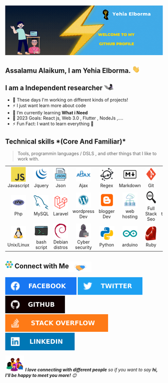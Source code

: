 ![Banner](./img/Banner.gif)


<!-- welcome message -->
<h2>Assalamu Alaikum, I am Yehia Elborma. <img src="./img/giphy-hey-hand.webp" width="25"> </h2>



## I am a Independent researcher <img src="./img/giphy-cat-keyTyper.webp" width="30">

- 🔭 These days I'm working on different kinds of projects!
- ⚡ I just want learn more about code 
- 🌱 I’m currently learning **What i Need** 
- 🎯 2023 Goals: React js, Web 3.0 , Flutter , NodeJs ,....
- ⚡ Fun Fact: I want to learn everything 🤣










<h2 align="left" id="macropower-tech">Technical skills *(Core And Familiar)* </h2>

> Tools, programmin languages / DSLS , and other things that I like to work with.

<table>
  <tr>
    <td align="center" width="96">
      <a href="#borma-code">
        <img src="./img/javascript-original.svg" width="48" height="48" alt="javascript" />
      </a>
      <br>Javascript
    </td>
    <td align="center" width="96">
      <a href="#macropower-tech">
        <img src="./img/jquery.svg" width="48" height="48" alt="jquery" />
      </a>
      <br>Jquery
    </td>
    <td align="center" width="96">
      <a href="#borma-code">
        <img src="./img/json.svg" width="48" height="48" alt="json" />
      </a>
      <br>Json
    </td>
    <td align="center" width="96">
      <a href="#borma-code">
        <img src="./img/ajax.svg" width="48" height="48" alt="ajax" />
      </a>
      <br>Ajax
    </td>
    <td align="center" width="96">
      <a href="#borma-code">
        <img src="./img/regex.svg" width="48" height="48" alt="regex" />
      </a>
      <br>Regex
    </td>
    <td align="center" width="96">
      <a href="#borma-code">
        <img src="./img/markdown.svg" width="48" height="48" alt="markdown" />
      </a>
      <br>Markdown
    </td>
    <td align="center" width="96">
      <a href="#borma-code">
        <img src="./img/git.svg" width="48" height="48" alt="git" />
      </a>
      <br>Git
    </td>
    <td align="center" width="96">
      <a href="#borma-code">
        <img src="./img/bitbucket.svg" width="48" height="48" alt="bitbucket" />
      </a>
      <br>bitbucket
    </td>
    <td align="center" width="96">
      <a href="#borma-code">
        <img src="./img/alpinejs.svg" width="48" height="48" alt="alpinejs" />
      </a>
      <br>alpine.js
    </td>
  </tr>
  <tr>
    <td align="center" width="96"> 
      <a href="#borma-code">
        <img src="./img/php.svg" width="48" height="48" alt="php" />
      </a>
      <br>Php
    </td>
    <td align="center" width="96">
      <a href="#borma-code">
        <img src="./img/mysql-original.svg" width="48" height="48" alt="mysql" />
      </a>
      <br>MySQL
    </td>
    <td align="center"  width="96">
      <a href="#borma-code">
        <img src="./img/laravel.svg" width="48" height="48" alt="laravel" />
      </a>
      <br>Laravel
    </td>
    <td align="center"  width="96">
      <a href="#borma-code">
        <img src="./img/wordpress.svg" width="48" height="48" alt="wordpress" />
      </a>
      <br>wordpress Dev
    </td>
    <td align="center" width="96">
      <a href="#borma-code">
        <img src="./img/blogger.svg" width="48" height="48" alt="blogger" />
      </a>
      <br>blogger Dev
    </td>
    <td align="center"  width="96">
      <a href="#borma-code">
        <img src="./img/web-hosting.svg" width="48" height="48" alt="web hosting" />
      </a>
      <br>web hosting
    </td>
    <td align="center" width="96">
      <a href="#borma-code">
        <img src="./img/seo.svg" width="48" height="48" alt="seo" />
      </a>
      <br>Full Stack Seo
    </td>
    <td align="center" width="96">
      <a href="#borma-code">
        <img src="./img/tailwindCss.svg" width="48" height="48" alt="tailwindCss" />
      </a>
      <br>tailwindCss
    </td>
    <td align="center" width="96">
      <a href="#borma-code">
        <img src="./img/chrome-Extensions.svg" width="48" height="48" alt="chrome-Extensions" />
      </a>
      <br>Chrome Extensions
    </td>

  </tr>
   <tr>
    <td align="center" width="96"> 
      <a href="#borma-code">
        <img src="./img/linux.svg" width="48" height="48" alt="linux" />
      </a>
      <br>Unix/Linux
    </td>
    <td align="center" width="96">
      <a href="#borma-code">
        <img src="./img/bash.svg" width="48" height="48" alt="bash" />
      </a>
      <br>bash script
    </td>
    <td align="center"  width="96">
      <a href="#borma-code">
        <img src="./img/debian-original.svg" width="48" height="48" alt="Debian" />
      </a>
      <br>Debian distros
    </td>
    <td align="center"  width="96">
      <a href="#borma-code">
        <img src="./img/hackerMan.svg" width="48" height="48" alt="Cyber security" />
      </a>
      <br> Cyber security
    </td>
    <td align="center" width="96">
      <a href="#borma-code">
        <img src="./img/python.svg" width="48" height="48" alt="python" />
      </a>
      <br>Python
    </td>
    <td align="center"  width="96">
      <a href="#borma-code">
        <img src="./img/arduino.svg" width="48" height="48" alt="arduino" />
      </a>
      <br>arduino
    </td>
    <td align="center" width="96">
      <a href="#borma-code">
        <img src="./img/ruby.svg" width="48" height="48" alt="ruby" />
      </a>
      <br>Ruby
    </td>
    <td align="center" width="96">
      <a href="#borma-code">
        <img src="./img/web-scraping.svg" width="48" height="48" alt="web scrapin" />
      </a>
      <br>Web scraping
    </td>
  </tr>
</table>











## <img src="./img/giphy-network.webp" width="25"> Connect with Me<img align="center" src="./img/Handshake.gif" height="33px" />

[![Facebook](./img/facebook-icon.svg)](https://www.facebook.com/borma425/)
[![Twitter](./img/twitter-icon.svg)](https://twitter.com/borma425)
[![Github](./img/github-icon.svg)](https://github.com/borma425)
[![Stack Overflow](./img/stackoverflow-icon.svg)](https://stackoverflow.com/users/14592575/borma425)
[![Linkedin](./img/linkedin-icon.svg)](https://www.linkedin.com/in/borma425/)


<img src="./img/Rise-Up-Community.webp" width="60"> <em><b>I love connecting with different people</b> so if you want to say <b>hi, I'll be happy to meet you more!</b> 😊</em>





